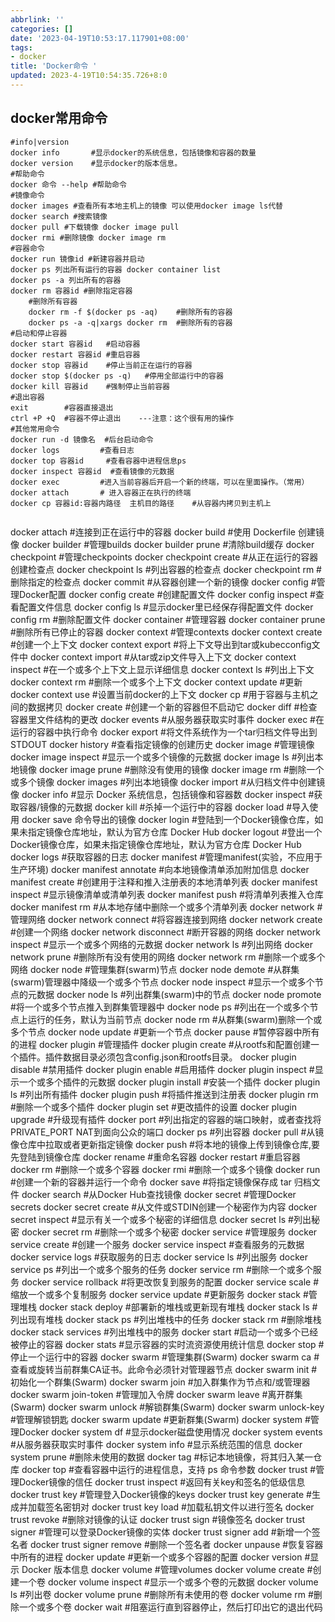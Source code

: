 ```yaml
---
abbrlink: ''
categories: []
date: '2023-04-19T10:53:17.117901+08:00'
tags:
- docker
title: 'Docker命令 '
updated: 2023-4-19T10:54:35.726+8:0
---
```

## docker常用命令

```
#info|version
docker info       #显示docker的系统信息，包括镜像和容器的数量
docker version    #显示docker的版本信息。
#帮助命令
docker 命令 --help #帮助命令
#镜像命令
docker images #查看所有本地主机上的镜像 可以使用docker image ls代替
docker search #搜索镜像
docker pull #下载镜像 docker image pull
docker rmi #删除镜像 docker image rm
#容器命令
docker run 镜像id #新建容器并启动
docker ps 列出所有运行的容器 docker container list
docker ps -a 列出所有的容器
docker rm 容器id #删除指定容器
	#删除所有容器
	docker rm -f $(docker ps -aq)  	 #删除所有的容器
	docker ps -a -q|xargs docker rm  #删除所有的容器
#启动和停止容器
docker start 容器id	#启动容器
docker restart 容器id	#重启容器
docker stop 容器id	#停止当前正在运行的容器
docker stop $(docker ps -q)   #停用全部运行中的容器
docker kill 容器id	#强制停止当前容器
#退出容器
exit 		#容器直接退出
ctrl +P +Q  #容器不停止退出 	---注意：这个很有用的操作
#其他常用命令
docker run -d 镜像名  #后台启动命令
docker logs 		#查看日志
docker top 容器id 	#查看容器中进程信息ps
docker inspect 容器id  #查看镜像的元数据
docker exec 		#进入当前容器后开启一个新的终端，可以在里面操作。（常用）
docker attach 		# 进入容器正在执行的终端
docker cp 容器id:容器内路径  主机目的路径	#从容器内拷贝到主机上
```

```## docker命令大全

```
docker attach	#连接到正在运行中的容器
docker build	#使用 Dockerfile 创建镜像
docker builder	#管理builds
    docker builder prune	#清除build缓存
docker checkpoint	#管理checkpoints
    docker checkpoint create	#从正在运行的容器创建检查点
    docker checkpoint ls	#列出容器的检查点
    docker checkpoint rm	#删除指定的检查点
docker commit	#从容器创建一个新的镜像
docker config	#管理Docker配置
    docker config create	#创建配置文件
    docker config inspect	#查看配置文件信息
    docker config ls		#显示docker里已经保存得配置文件
    docker config rm		#删除配置文件
docker container	#管理容器
    docker container prune	#删除所有已停止的容器
docker context	#管理contexts
    docker context create	#创建一个上下文
    docker context export	#将上下文导出到tar或kubecconfig文件中
    docker context import	#从tar或zip文件导入上下文
    docker context inspect	#在一个或多个上下文上显示详细信息
    docker context ls		#列出上下文
    docker context rm		#删除一个或多个上下文
    docker context update	#更新
    docker context use		#设置当前docker的上下文
docker cp		#用于容器与主机之间的数据拷贝
docker create	#创建一个新的容器但不启动它
docker diff		#检查容器里文件结构的更改
docker events	#从服务器获取实时事件
docker exec		#在运行的容器中执行命令
docker export	#将文件系统作为一个tar归档文件导出到STDOUT
docker history	#查看指定镜像的创建历史
docker image	#管理镜像
    docker image inspect	#显示一个或多个镜像的元数据
    docker image ls			#列出本地镜像
    docker image prune		#删除没有使用的镜像
    docker image rm			#删除一个或多个镜像
docker images	#列出本地镜像
docker import	#从归档文件中创建镜像
docker info		#显示 Docker 系统信息，包括镜像和容器数
docker inspect	#获取容器/镜像的元数据
docker kill		#杀掉一个运行中的容器
docker load		#导入使用 docker save 命令导出的镜像
docker login	#登陆到一个Docker镜像仓库，如果未指定镜像仓库地址，默认为官方仓库 Docker Hub
docker logout	#登出一个Docker镜像仓库，如果未指定镜像仓库地址，默认为官方仓库 Docker Hub
docker logs		#获取容器的日志
docker manifest	#管理manifest(实验，不应用于生产环境)
    docker manifest annotate	#向本地镜像清单添加附加信息
    docker manifest create		#创建用于注释和推入注册表的本地清单列表
    docker manifest inspect		#显示镜像清单或清单列表
    docker manifest push		#将清单列表推入仓库
    docker manifest rm			#从本地存储中删除一个或多个清单列表
docker network	#管理网络
    docker network connect		#将容器连接到网络
    docker network create		#创建一个网络
    docker network disconnect	#断开容器的网络
    docker network inspect		#显示一个或多个网络的元数据
    docker network ls			#列出网络
    docker network prune		#删除所有没有使用的网络
    docker network rm			#删除一个或多个网络
docker node		#管理集群(swarm)节点
    docker node demote			#从群集(swarm)管理器中降级一个或多个节点
    docker node inspect			#显示一个或多个节点的元数据
    docker node ls				#列出群集(swarm)中的节点
    docker node promote			#将一个或多个节点推入到群集管理器中
    docker node ps				#列出在一个或多个节点上运行的任务，默认为当前节点
    docker node rm				#从群集(swarm)删除一个或多个节点
    docker node update			#更新一个节点
docker pause	#暂停容器中所有的进程
docker plugin	#管理插件
    docker plugin create		#从rootfs和配置创建一个插件。插件数据目录必须包含config.json和rootfs目录。
    docker plugin disable		#禁用插件
    docker plugin enable		#启用插件
    docker plugin inspect		#显示一个或多个插件的元数据
    docker plugin install		#安装一个插件
    docker plugin ls			#列出所有插件
    docker plugin push			#将插件推送到注册表
    docker plugin rm			#删除一个或多个插件
    docker plugin set			#更改插件的设置
    docker plugin upgrade		#升级现有插件
docker port		#列出指定的容器的端口映射，或者查找将PRIVATE_PORT NAT到面向公众的端口
docker ps		#列出容器
docker pull		#从镜像仓库中拉取或者更新指定镜像
docker push		#将本地的镜像上传到镜像仓库,要先登陆到镜像仓库
docker rename	#重命名容器
docker restart	#重启容器
docker rm		#删除一个或多个容器
docker rmi		#删除一个或多个镜像
docker run		#创建一个新的容器并运行一个命令
docker save		#将指定镜像保存成 tar 归档文件
docker search	#从Docker Hub查找镜像
docker secret	#管理Docker secrets
    docker secret create	#从文件或STDIN创建一个秘密作为内容
    docker secret inspect	#显示有关一个或多个秘密的详细信息
    docker secret ls		#列出秘密
    docker secret rm		#删除一个或多个秘密
docker service	#管理服务
    docker service create	#创建一个服务
    docker service inspect	#查看服务的元数据
    docker service logs		#获取服务的日志
    docker service ls		#列出服务
    docker service ps		#列出一个或多个服务的任务
    docker service rm		#删除一个或多个服务
    docker service rollback	#将更改恢复到服务的配置
    docker service scale	#缩放一个或多个复制服务
    docker service update	#更新服务
docker stack	#管理堆栈
    docker stack deploy		#部署新的堆栈或更新现有堆栈
    docker stack ls			#列出现有堆栈
    docker stack ps			#列出堆栈中的任务
    docker stack rm			#删除堆栈
    docker stack services	#列出堆栈中的服务
docker start	#启动一个或多个已经被停止的容器
docker stats	#显示容器的实时流资源使用统计信息
docker stop		#停止一个运行中的容器
docker swarm	#管理集群(Swarm)
    docker swarm ca			#查看或旋转当前群集CA证书。此命令必须针对管理器节点
    docker swarm init		#初始化一个群集(Swarm)
    docker swarm join		#加入群集作为节点和/或管理器
    docker swarm join-token	#管理加入令牌
    docker swarm leave		#离开群集(Swarm)
    docker swarm unlock		#解锁群集(Swarm)
    docker swarm unlock-key	#管理解锁钥匙
    docker swarm update		#更新群集(Swarm)
docker system	#管理Docker
    docker system df		#显示docker磁盘使用情况
    docker system events	#从服务器获取实时事件
    docker system info		#显示系统范围的信息
    docker system prune		#删除未使用的数据
docker tag		#标记本地镜像，将其归入某一仓库
docker top		#查看容器中运行的进程信息，支持 ps 命令参数
docker trust	#管理Docker镜像的信任
    docker trust inspect	#返回有关key和签名的低级信息
    docker trust key		#管理登入Docker镜像的keys
    	docker trust key generate	#生成并加载签名密钥对
		docker trust key load		#加载私钥文件以进行签名
    docker trust revoke		#删除对镜像的认证
    docker trust sign		#镜像签名
    docker trust signer		#管理可以登录Docker镜像的实体
    	docker trust signer add		#新增一个签名者
		docker trust signer remove	#删除一个签名者
docker unpause	#恢复容器中所有的进程
docker update	#更新一个或多个容器的配置
docker version	#显示 Docker 版本信息
docker volume	#管理volumes
    docker volume create	#创建一个卷
    docker volume inspect	#显示一个或多个卷的元数据
    docker volume ls		#列出卷
    docker volume prune		#删除所有未使用的卷
    docker volume rm		#删除一个或多个卷
docker wait		#阻塞运行直到容器停止，然后打印出它的退出代码

```
